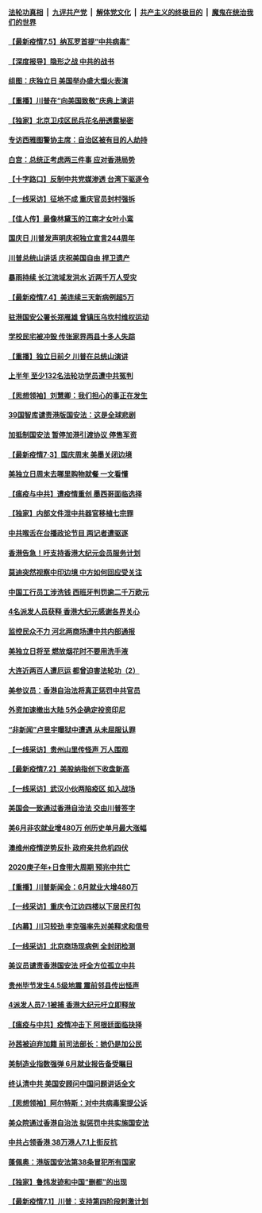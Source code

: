

####  [法轮功真相](../../../../basic/blob/master/README.md?t=07051931) &nbsp;|&nbsp; [九评共产党](../../../../9ping.md/blob/master/README.md?t=07051931) &nbsp;|&nbsp; [解体党文化](../../../../jtdwh.md/blob/master/README.md?t=07051931)  &nbsp;|&nbsp; [共产主义的终极目的](../../../../gczydzjmd.md/blob/master/README.md?t=07051931) &nbsp;|&nbsp; [魔鬼在统治我们的世界](../../../../mgztzwmdsj.md/blob/master/README.md?t=07051931) 

#### [【最新疫情7.5】纳瓦罗首提“中共病毒”](../pages/nf4514/n12229032.md?t=07051931) 

#### [【深度报导】隐形之战 中共的战书](../pages/nf4514/n12200980.md?t=07051931) 

#### [组图：庆独立日 美国举办盛大烟火表演](../pages/nf4514/n12233243.md?t=07051931) 

#### [【重播】川普在“向美国致敬”庆典上演讲](../pages/nf4514/n12232497.md?t=07051931) 

#### [【独家】北京卫戍区民兵花名册透露秘密](../pages/nf4514/n12165121.md?t=07051931) 

#### [专访西雅图警协主席：自治区被有目的人劫持](../pages/nf4514/n12232937.md?t=07051931) 

#### [白宫：总统正考虑两三件事 应对香港局势](../pages/nf4514/n12232772.md?t=07051931) 

#### [【十字路口】反制中共党媒渗透 台湾下驱逐令](../pages/nf4514/n12231666.md?t=07051931) 

#### [【一线采访】征地不成 重庆官员封村强拆](../pages/nf4514/n12232323.md?t=07051931) 

#### [【佳人传】最像林黛玉的江南才女叶小鸾](../pages/nf4514/n12220541.md?t=07051931) 

#### [国庆日 川普发声明庆祝独立宣言244周年](../pages/nf4514/n12232602.md?t=07051931) 

#### [川普总统山讲话 庆祝美国自由 捍卫遗产](../pages/nf4514/n12232405.md?t=07051931) 

#### [暴雨持续 长江流域发洪水 近两千万人受灾](../pages/nf4514/n12231677.md?t=07051931) 

#### [【最新疫情7.4】美连续三天新病例超5万](../pages/nf4514/n12231687.md?t=07051931) 

#### [驻港国安公署长郑雁雄 曾镇压乌坎村维权运动](../pages/nf4514/n12231125.md?t=07051931) 

#### [学校民宅被冲毁 传张家界两县十多人失踪](../pages/nf4514/n12231983.md?t=07051931) 

#### [【重播】独立日前夕 川普在总统山演讲](../pages/nf4514/n12230343.md?t=07051931) 

#### [上半年 至少132名法轮功学员遭中共冤判](../pages/nf4514/n12229828.md?t=07051931) 

#### [【思想领袖】刘慧卿：我们担心的事正在发生](../pages/nf4514/n12168811.md?t=07051931) 

#### [39国智库谴责港版国安法：这是全球悲剧](../pages/nf4514/n12231267.md?t=07051931) 

#### [加抵制国安法 暂停加港引渡协议 停售军资](../pages/nf4514/n12231196.md?t=07051931) 

#### [【最新疫情7·3】国庆周末 美墨关闭边境](../pages/nf4514/n12229080.md?t=07051931) 

#### [美独立日周末去哪里购物就餐 一文看懂](../pages/nf4514/n12230982.md?t=07051931) 

#### [【瘟疫与中共】遭疫情重创 墨西哥面临选择](../pages/nf4514/n12229138.md?t=07051931) 

#### [【独家】内部文件泄中共器官移植七宗罪](../pages/nf4514/n12190627.md?t=07051931) 

#### [中共喉舌在台播政论节目 两记者遭驱逐](../pages/nf4514/n12229817.md?t=07051931) 

#### [香港告急！吁支持香港大纪元会员服务计划](../pages/nf4514/n12230246.md?t=07051931) 

#### [莫迪突然视察中印边境 中方如何回应受关注](../pages/nf4514/n12230232.md?t=07051931) 

#### [中国工行员工涉洗钱 西班牙判罚逾二千万欧元](../pages/nf4514/n12229905.md?t=07051931) 

#### [4名派发人员获释 香港大纪元感谢各界关心](../pages/nf4514/n12229429.md?t=07051931) 

#### [监控民众不力 河北两商场遭中共内部通报](../pages/nf4514/n12226681.md?t=07051931) 

#### [美独立日将至 燃放烟花时不要用洗手液](../pages/nf4514/n12228400.md?t=07051931) 

#### [大连近两百人遭厄运 都曾迫害法轮功（2）](../pages/nf4514/n12204461.md?t=07051931) 

#### [美参议员：香港自治法将真正惩罚中共官员](../pages/nf4514/n12228696.md?t=07051931) 

#### [外资加速撤出大陆 5外企确定投资印尼](../pages/nf4514/n12228682.md?t=07051931) 

#### [“非新闻”卢昱宇曝狱中遭遇 从未屈服认罪](../pages/nf4514/n12227813.md?t=07051931) 

#### [【一线采访】贵州山里传怪声 万人围观](../pages/nf4514/n12228322.md?t=07051931) 

#### [【最新疫情7.2】美股纳指创下收盘新高](../pages/nf4514/n12225896.md?t=07051931) 

#### [【一线采访】武汉小伙两陷疫区 如入战场](../pages/nf4514/n12228035.md?t=07051931) 

#### [美国会一致通过香港自治法 交由川普签字](../pages/nf4514/n12228230.md?t=07051931) 

#### [美6月非农就业增480万 创历史单月最大涨幅](../pages/nf4514/n12227911.md?t=07051931) 

#### [澳维州疫情逆势反扑 政府亲共危机四伏](../pages/nf4514/n12227499.md?t=07051931) 

#### [2020庚子年+日食带大周期  预兆中共亡](../pages/nf4514/n12180144.md?t=07051931) 

#### [【重播】川普新闻会：6月就业大增480万](../pages/nf4514/n12227778.md?t=07051931) 

#### [【一线采访】重庆令江边四楼以下居民打包](../pages/nf4514/n12227626.md?t=07051931) 

#### [【内幕】川习较劲 李克强率先对美释求和信号](../pages/nf4514/n12225939.md?t=07051931) 

#### [【一线采访】北京商场现病例 全封闭检测](../pages/nf4514/n12226852.md?t=07051931) 

#### [美议员谴责香港国安法 吁全方位孤立中共](../pages/nf4514/n12227173.md?t=07051931) 

#### [贵州毕节发生4.5级地震 震前邻县传出怪声](../pages/nf4514/n12226452.md?t=07051931) 

#### [4派发人员7·1被捕 香港大纪元吁立即释放](../pages/nf4514/n12226695.md?t=07051931) 

#### [【瘟疫与中共】疫情冲击下 阿根廷面临抉择](../pages/nf4514/n12226223.md?t=07051931) 

#### [孙茜被迫弃加籍 前司法部长：她仍是加公民](../pages/nf4514/n12225823.md?t=07051931) 

#### [美制造业指数强弹 6月就业报告备受瞩目](../pages/nf4514/n12225851.md?t=07051931) 

#### [终认清中共 美国安顾问中国问题讲话全文](../pages/nf4514/n12225398.md?t=07051931) 

#### [【思想领袖】阿尔特斯：对中共病毒案提公诉](../pages/nf4514/n12132039.md?t=07051931) 

#### [美众院通过香港自治法 拟惩罚中共实施国安法](../pages/nf4514/n12225765.md?t=07051931) 

#### [中共占领香港 38万港人7.1上街反抗](../pages/nf4514/n12225818.md?t=07051931) 

#### [蓬佩奥：港版国安法第38条冒犯所有国家](../pages/nf4514/n12225492.md?t=07051931) 

#### [【独家】鲁炜发迹和中国“删都”的出现](../pages/nf4514/n12210635.md?t=07051931) 

#### [【最新疫情7.1】川普：支持第四阶段刺激计划](../pages/nf4514/n12223137.md?t=07051931) 

